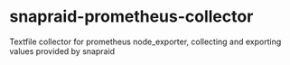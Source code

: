 # snapraid-prometheus-collector
Textfile collector for prometheus node_exporter, collecting and exporting values provided by snapraid
